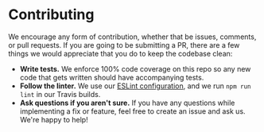 # Contributing

We encourage any form of contribution, whether that be issues, comments, or pull requests. If you are going to be
submitting a PR, there are a few things we would appreciate that you do to keep the codebase clean:

* **Write tests.** We enforce 100% code coverage on this repo so any new code that gets written should have
  accompanying tests.
* **Follow the linter.** We use our [ESLint configuration](https://github.com/lob/eslint-config-lob),
  and we run `npm run lint` in our Travis builds.
* **Ask questions if you aren't sure.** If you have any questions while implementing a fix or feature, feel free to
  create an issue and ask us. We're happy to help!
